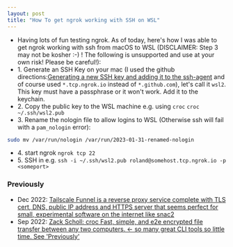 ```yaml
---
layout: post
title: "How To get ngrok working with SSH on WSL"
---
```

*  Having lots of fun testing ngrok. As of today, here's how I was able to get ngrok working with ssh from macOS to WSL (DISCLAIMER: Step 3 may not be kosher :-) ! The following is unsupported and use at your own risk! Please be careful!):
* 1\. Generate an SSH Key on your mac (I used the github directions:[Generating a new SSH key and adding it to the ssh-agent](https://docs.github.com/en/authentication/connecting-to-github-with-ssh/generating-a-new-ssh-key-and-adding-it-to-the-ssh-agent) and of course used `*.tcp.ngrok.io` instead of `*.github.com`), let's call it `wsl2`. This key must have a passphrase or it won't work. Add it to the keychain.
* 2\. Copy the public key to the WSL machine e.g. using `croc` `croc ~/.ssh/wsl2.pub`
* 3\. Rename the nologin file to allow logins to WSL (Otherwise ssh will fail  with a `pam_nologin` error):
```bash
sudo mv /var/run/nologin /var/run/2023-01-31-renamed-nologin
``` 
* 4\. start ngrok `ngrok tcp 22`
* 5\. SSH in e.g. `ssh -i ~/.ssh/wsl2.pub roland@somehost.tcp.ngrok.io -p <someport>`

### Previously
* Dec 2022: [Tailscale Funnel is a reverse proxy service complete with TLS cert, DNS, public IP address and HTTPS server that seems perfect for small, experimental software on the internet like snac2](http://rolandtanglao.com/2022/12/10/p1-tailscale-funnel-ideal-for-home-hosted-experimental-software/)
* Sep 2022: [Zack Scholl: croc Fast, simple, and e2e encrypted file transfer between any two computers. <- so many great CLI tools so little time. See 'Previously'](http://rolandtanglao.com/2022/09/04/p1-croc-fast-e2e-file-text-sharing-between-two-computers/)
